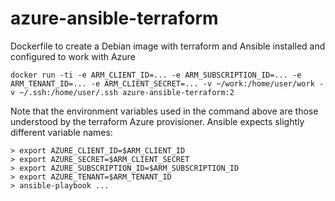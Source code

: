 # azure-ansible-terraform

Dockerfile to create a Debian image with terraform and Ansible installed and configured to work with Azure

```
docker run -ti -e ARM_CLIENT_ID=... -e ARM_SUBSCRIPTION_ID=... -e ARM_TENANT_ID=... -e ARM_CLIENT_SECRET=... -v ~/work:/home/user/work -v ~/.ssh:/home/user/.ssh azure-ansible-terraform:2
```

Note that the environment variables used in the command above are those understood by the terraform Azure provisioner. Ansible
expects slightly different variable names:

```
> export AZURE_CLIENT_ID=$ARM_CLIENT_ID
> export AZURE_SECRET=$ARM_CLIENT_SECRET
> export AZURE_SUBSCRIPTION_ID=$ARM_SUBSCRIPTION_ID
> export AZURE_TENANT=$ARM_TENANT_ID
> ansible-playbook ...
```
